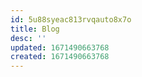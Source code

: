 ```yaml
---
id: 5u88syeac813rvqauto8x7o
title: Blog
desc: ''
updated: 1671490663768
created: 1671490663768
---
```

